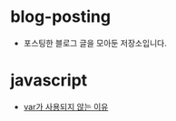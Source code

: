 # blog-posting

- 포스팅한 블로그 글을 모아둔 저장소입니다.



# javascript

- [var가 사용되지 않는 이유](https://github.com/fox9d/blog-posting/blob/master/javascript/The-reason-why-var-is-not-uesd.md)

